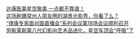  
[达康医美星空聚美 一点都不靠谱！](http://www.dianyue.me/archives/725/ko1e8mdi8iqt782x/)  
[这场刷爆常州人朋友圈的湖景光影秀，你看了么？](http://www.dianyue.me/archives/863/v6zl4daui8ttmti1/)  
[“律康专家面对面直播会”系列会议第18场会议顺利召开](http://www.dianyue.me/archives/273/pcflj22vymzic9m7/)  
[劳斯莱斯第八代幻影向艺术品进化，星空车顶会“呼吸”了](http://www.dianyue.me/archives/341/j4rj3gsx1jdiivhb/)